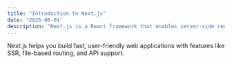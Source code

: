 ```yaml
---
title: "Introduction to Next.js"
date: "2025-06-01"
description: "Next.js is a React framework that enables server-side rendering and static site generation."
---
```


Next.js helps you build fast, user-friendly web applications with features like SSR, file-based routing, and API support.
